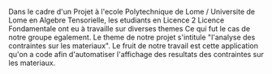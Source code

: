 Dans le cadre d'un Projet à l'ecole Polytechnique de Lome / Universite de Lome en Algebre Tensorielle, les etudiants en Licence 2 Licence Fondamentale ont eu à travaille sur diverses themes Ce qui fut le cas de notre groupe egalement. Le theme de notre projet s'intitule "l'analyse des contraintes sur les materiaux".
Le fruit de notre travail est cette application qu'on a code afin d'automatiser l'affichage des resultats des contraintes sur les materiaux. 
